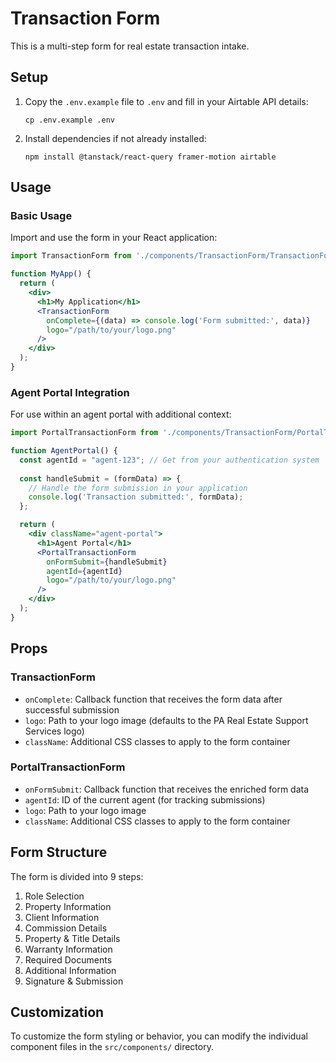 
# Transaction Form

This is a multi-step form for real estate transaction intake.

## Setup

1. Copy the `.env.example` file to `.env` and fill in your Airtable API details:
   ```
   cp .env.example .env
   ```

2. Install dependencies if not already installed:
   ```
   npm install @tanstack/react-query framer-motion airtable
   ```

## Usage

### Basic Usage

Import and use the form in your React application:

```jsx
import TransactionForm from './components/TransactionForm/TransactionForm';

function MyApp() {
  return (
    <div>
      <h1>My Application</h1>
      <TransactionForm 
        onComplete={(data) => console.log('Form submitted:', data)}
        logo="/path/to/your/logo.png"
      />
    </div>
  );
}
```

### Agent Portal Integration

For use within an agent portal with additional context:

```jsx
import PortalTransactionForm from './components/TransactionForm/PortalTransactionForm';

function AgentPortal() {
  const agentId = "agent-123"; // Get from your authentication system
  
  const handleSubmit = (formData) => {
    // Handle the form submission in your application
    console.log('Transaction submitted:', formData);
  };

  return (
    <div className="agent-portal">
      <h1>Agent Portal</h1>
      <PortalTransactionForm 
        onFormSubmit={handleSubmit}
        agentId={agentId}
        logo="/path/to/your/logo.png"
      />
    </div>
  );
}
```

## Props

### TransactionForm

- `onComplete`: Callback function that receives the form data after successful submission
- `logo`: Path to your logo image (defaults to the PA Real Estate Support Services logo)
- `className`: Additional CSS classes to apply to the form container

### PortalTransactionForm

- `onFormSubmit`: Callback function that receives the enriched form data
- `agentId`: ID of the current agent (for tracking submissions)
- `logo`: Path to your logo image
- `className`: Additional CSS classes to apply to the form container

## Form Structure

The form is divided into 9 steps:

1. Role Selection
2. Property Information
3. Client Information
4. Commission Details
5. Property & Title Details
6. Warranty Information
7. Required Documents
8. Additional Information
9. Signature & Submission

## Customization

To customize the form styling or behavior, you can modify the individual component files in the `src/components/` directory.
